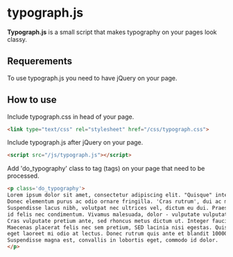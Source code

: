 # typograph.js
**Typograph.js** is a small script that makes typography on your pages look classy.
## Requerements
To use typograph.js you need to have jQuery on your page.
## How to use
Include typograph.css in head of your page.
```html
<link type="text/css" rel="stylesheet" href="/css/typograph.css">
```

Include typograph.js after jQuery on your page.
```html
<script src="/js/typograph.js"></script>
```

Add 'do_typography' class to tag (tags) on your page that need to be processed.
```html
<p class='do_typography'>
Lorem ipsum dolor sit amet, consectetur adipiscing elit. "Quisque" interdum tempus ultrices. Proin tempor lacus venenatis gravida pulvinar. 
Donec elementum purus ac odio ornare fringilla. 'Cras rutrum', dui ac molestie ultricies, sem mi bibendum mauris, sed interdum ex ligula eu lacus. 
Suspendisse lacus nibh, volutpat nec ultrices vel, dictum eu dui. Praesent porttitor nisi dictum, porta quam quis, imperdiet mauris. Nunc tempus 
id felis nec condimentum. Vivamus malesuada, dolor - vulputate vulputate dictum, elit ligula lobortis risus, eget luctus lorem sem a diam. 
Cras vulputate pretium ante, sed rhoncus metus dictum ut. Integer faucibus urna quis maximus aliquet. Quisque fermentum in urna at semper. 
Maecenas placerat felis nec sem pretium, SED lacinia nisi egestas. Quisque accumsan, elit eget convallis congue, neque ante pretium nisi, 
eget laoreet mi odio at lectus. Donec rutrum quis ante et blandit 10000000. Curabitur a tortor ac turpis semper convallis nec at augue. 
Suspendisse magna est, convallis in lobortis eget, commodo id dolor.
</p>
```
